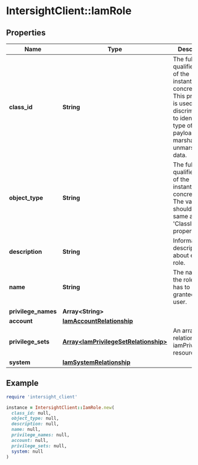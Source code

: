 # IntersightClient::IamRole

## Properties

| Name | Type | Description | Notes |
| ---- | ---- | ----------- | ----- |
| **class_id** | **String** | The fully-qualified name of the instantiated, concrete type. This property is used as a discriminator to identify the type of the payload when marshaling and unmarshaling data. | [default to &#39;iam.Role&#39;] |
| **object_type** | **String** | The fully-qualified name of the instantiated, concrete type. The value should be the same as the &#39;ClassId&#39; property. | [default to &#39;iam.Role&#39;] |
| **description** | **String** | Informative description about each role. | [optional][readonly] |
| **name** | **String** | The name of the role which has to be granted to user. | [optional] |
| **privilege_names** | **Array&lt;String&gt;** |  | [optional] |
| **account** | [**IamAccountRelationship**](IamAccountRelationship.md) |  | [optional] |
| **privilege_sets** | [**Array&lt;IamPrivilegeSetRelationship&gt;**](IamPrivilegeSetRelationship.md) | An array of relationships to iamPrivilegeSet resources. | [optional][readonly] |
| **system** | [**IamSystemRelationship**](IamSystemRelationship.md) |  | [optional] |

## Example

```ruby
require 'intersight_client'

instance = IntersightClient::IamRole.new(
  class_id: null,
  object_type: null,
  description: null,
  name: null,
  privilege_names: null,
  account: null,
  privilege_sets: null,
  system: null
)
```

